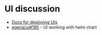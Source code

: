 # UI discussion

* [Docs for deploying UIs](https://github.com/odpi/egeria-docs/issues/176)
* [egeria/ui#195](https://github.com/odpi/egeria-charts/195) - UI working with helm chart
